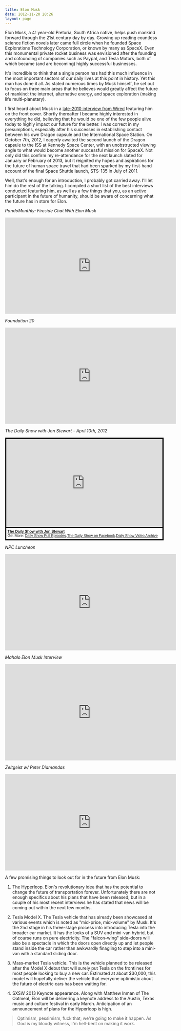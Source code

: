 ```yaml
---
title: Elon Musk
date: 2012-11-20 20:26
layout: page
---
```


Elon Musk, a 41 year-old Pretoria, South Africa native, helps push mankind forward through the 21st century day by day. Growing up reading countless science fiction novels later came full circle when he founded Space Explorations Technology Corporation, or known by many as SpaceX. Even this monumental private rocket business was envisioned after the founding and cofounding of companies such as Paypal, and Tesla Motors, both of which became (and are becoming) highly successful businesses.

It's incredible to think that a single person has had this much influence in the most important sectors of our daily lives at this point in history. Yet this man has done it all. As stated numerous times by Musk himself, he set out to focus on three main areas that he believes would greatly affect the future of mankind: the internet, alternative energy, and space exploration (making life multi-planetary).

I first heard about Musk in a [late-2010 interview from Wired](https://www.wired.com/magazine/2010/09/ff_tesla/) featuring him on the front cover. Shortly thereafter I became highly interested in everything he did, believing that he would be one of the few people alive today to highly impact our future for the better. I was correct in my presumptions, especially after his successes in establishing contact between his own Dragon capsule and the International Space Station. On October 7th, 2012, I eagerly awaited the second launch of the Dragon capsule to the ISS at Kennedy Space Center, with an unobstructed viewing angle to what would become another successful mission for SpaceX. Not only did this confirm my re-attendance for the next launch slated for January or February of 2013, but it reignited my hopes and aspirations for the future of human space travel that had been sparked by my first-hand account of the final Space Shuttle launch, STS-135 in July of 2011.

Well, that's enough for an introduction, I probably got carried away. I'll let him do the rest of the talking. I compiled a short list of the best interviews conducted featuring him, as well as a few things that you, as an active participant in the future of humanity, should be aware of concerning what the future has in store for Elon.

*PandoMonthly: Fireside Chat With Elon Musk*
<iframe width="560" height="315" frameborder="0" src="https://www.youtube.com/embed/uegOUmgKB4E"></iframe>

*Foundation 20*
<iframe width="560" height="315" frameborder="0" src="https://www.youtube.com/embed/L-s_3b5fRd8"></iframe>

*The Daily Show with Jon Stewart - April 10th, 2012*

<div style="background-color:#000000;width:520px;"><div style="padding:4px;"><iframe src="http://media.mtvnservices.com/embed/mgid:arc:video:comedycentral.com:4c650a6a-899a-4f97-a45f-1a9d47a914be" width="512" height="288" frameborder="0"></iframe><p style="text-align:left;background-color:#FFFFFF;padding:4px;margin-top:4px;margin-bottom:0px;font-family:Arial, Helvetica, sans-serif;font-size:12px;"><b><a href="http://www.cc.com/shows/the-daily-show-with-jon-stewart">The Daily Show with Jon Stewart</a></b><br/>Get More: <a href="http://thedailyshow.cc.com/full-episodes/">Daily Show Full Episodes</a>,<a href="http://www.facebook.com/thedailyshow">The Daily Show on Facebook</a>,<a href="http://thedailyshow.cc.com/videos">Daily Show Video Archive</a></p></div></div>


*NPC Luncheon*
<iframe width="560" height="315" frameborder="0" src="https://www.youtube.com/embed/xrVD3tcVWTY"></iframe>

*Mahalo Elon Musk Interview*
<iframe width="560" height="315" frameborder="0" src="https://www.youtube.com/embed/6K8NkJpUei4"></iframe>

*Zeitgeist w/ Peter Diamandas*
<iframe width="560" height="315" frameborder="0" src="https://www.youtube.com/embed/s3RlCVtQ6mA"></iframe>

A few promising things to look out for in the future from Elon Musk:

1. The Hyperloop. Elon's revolutionary idea that has the potential to change the future of transportation forever. Unfortunately there are not enough specifics about his plans that have been released, but in a couple of his most recent interviews he has stated that news will be coming out within the next few months.</p>
2. Tesla Model X.  The Tesla vehicle that has already been showcased at various events which is noted as "mid-price, mid-volume" by Musk. It's the 2nd stage in his three-stage process into introducing Tesla into the broader car market. It has the looks of a SUV and mini-van hybrid, but of course runs on pure electricity. The "falcon-wing" side-doors will also be a spectacle in which the doors open directly up and let people stand inside the car rather than awkwardly finagling to step into a mini-van with a standard sliding door.</p>
3. Mass-market Tesla vehicle. This is the vehicle planned to be released after the Model X debut that will surely put Tesla on the frontlines for most people looking to buy a new car. Estimated at about $30,000, this model will hopefully deliver the vehicle that everyone optimistic about the future of electric cars has been waiting for.</p>
4. SXSW 2013 Keynote appearance. Along with Matthew Inman of The Oatmeal, Elon will be delivering a keynote address to the Austin, Texas music and culture festival in early March. Anticipation of an announcement of plans for the Hyperloop is high.</p>

>Optimism, pessimism, fuck that; we're going to make it happen. As God is my bloody witness, I'm hell-bent on making it work.
